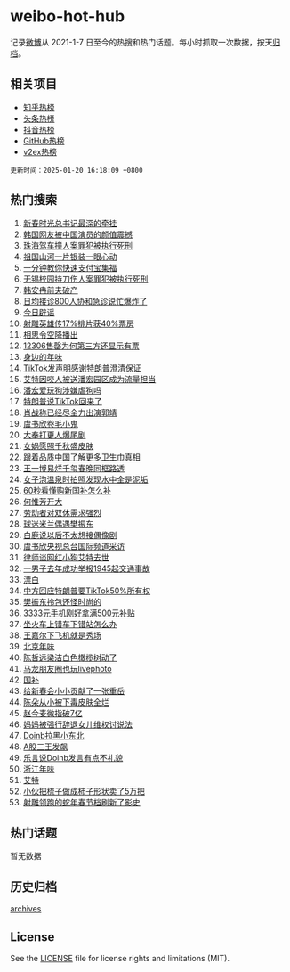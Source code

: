 # weibo-hot-hub

记录[微博](https://www.weibo.com)从 2021-1-7 日至今的热搜和热门话题。每小时抓取一次数据，按天[归档](archives)。

## 相关项目

- [知乎热榜](https://github.com/lonnyzhang423/zhihu-hot-hub)
- [头条热榜](https://github.com/lonnyzhang423/toutiao-hot-hub)
- [抖音热榜](https://github.com/lonnyzhang423/douyin-hot-hub)
- [GitHub热榜](https://github.com/lonnyzhang423/github-hot-hub)
- [v2ex热榜](https://github.com/lonnyzhang423/v2ex-hot-hub)


`更新时间：2025-01-20 16:18:09 +0800`

## 热门搜索

1. [新春时光总书记最深的牵挂](https://m.weibo.cn/search?containerid=100103type%3D1%26t%3D10%26q%3D%23%E6%96%B0%E6%98%A5%E6%97%B6%E5%85%89%E6%80%BB%E4%B9%A6%E8%AE%B0%E6%9C%80%E6%B7%B1%E7%9A%84%E7%89%B5%E6%8C%82%23&stream_entry_id=51&isnewpage=1&extparam=seat%3D1%26cate%3D10103%26dgr%3D0%26filter_type%3Drealtimehot%26stream_entry_id%3D51%26c_type%3D51%26pos%3D0%26q%3D%2523%25E6%2596%25B0%25E6%2598%25A5%25E6%2597%25B6%25E5%2585%2589%25E6%2580%25BB%25E4%25B9%25A6%25E8%25AE%25B0%25E6%259C%2580%25E6%25B7%25B1%25E7%259A%2584%25E7%2589%25B5%25E6%258C%2582%2523%26display_time%3D1737361087%26pre_seqid%3D17373610879220117815797)
1. [韩国网友被中国演员的颜值震撼](https://m.weibo.cn/search?containerid=100103type%3D1%26t%3D10%26q%3D%E9%9F%A9%E5%9B%BD%E7%BD%91%E5%8F%8B%E8%A2%AB%E4%B8%AD%E5%9B%BD%E6%BC%94%E5%91%98%E7%9A%84%E9%A2%9C%E5%80%BC%E9%9C%87%E6%92%BC&stream_entry_id=31&isnewpage=1&extparam=seat%3D1%26lcate%3D5001%26flag%3D2%26pos%3D0%26c_type%3D31%26q%3D%25E9%259F%25A9%25E5%259B%25BD%25E7%25BD%2591%25E5%258F%258B%25E8%25A2%25AB%25E4%25B8%25AD%25E5%259B%25BD%25E6%25BC%2594%25E5%2591%2598%25E7%259A%2584%25E9%25A2%259C%25E5%2580%25BC%25E9%259C%2587%25E6%2592%25BC%26dgr%3D0%26realpos%3D1%26stream_entry_id%3D31%26cate%3D5001%26band_rank%3D1%26filter_type%3Drealtimehot%26display_time%3D1737361087%26pre_seqid%3D17373610879220117815797)
1. [珠海驾车撞人案罪犯被执行死刑](https://m.weibo.cn/search?containerid=100103type%3D1%26t%3D10%26q%3D%23%E7%8F%A0%E6%B5%B7%E9%A9%BE%E8%BD%A6%E6%92%9E%E4%BA%BA%E6%A1%88%E7%BD%AA%E7%8A%AF%E8%A2%AB%E6%89%A7%E8%A1%8C%E6%AD%BB%E5%88%91%23&stream_entry_id=31&isnewpage=1&extparam=seat%3D1%26lcate%3D5001%26flag%3D0%26pos%3D1%26c_type%3D31%26q%3D%2523%25E7%258F%25A0%25E6%25B5%25B7%25E9%25A9%25BE%25E8%25BD%25A6%25E6%2592%259E%25E4%25BA%25BA%25E6%25A1%2588%25E7%25BD%25AA%25E7%258A%25AF%25E8%25A2%25AB%25E6%2589%25A7%25E8%25A1%258C%25E6%25AD%25BB%25E5%2588%2591%2523%26dgr%3D0%26realpos%3D2%26stream_entry_id%3D31%26cate%3D5001%26band_rank%3D2%26filter_type%3Drealtimehot%26display_time%3D1737361087%26pre_seqid%3D17373610879220117815797)
1. [祖国山河一片银装一眼心动](https://m.weibo.cn/search?containerid=100103type%3D1%26t%3D10%26q%3D%23%E7%A5%96%E5%9B%BD%E5%B1%B1%E6%B2%B3%E4%B8%80%E7%89%87%E9%93%B6%E8%A3%85%E4%B8%80%E7%9C%BC%E5%BF%83%E5%8A%A8%23&stream_entry_id=31&isnewpage=1&extparam=seat%3D1%26lcate%3D5001%26flag%3D1%26pos%3D2%26c_type%3D31%26q%3D%2523%25E7%25A5%2596%25E5%259B%25BD%25E5%25B1%25B1%25E6%25B2%25B3%25E4%25B8%2580%25E7%2589%2587%25E9%2593%25B6%25E8%25A3%2585%25E4%25B8%2580%25E7%259C%25BC%25E5%25BF%2583%25E5%258A%25A8%2523%26dgr%3D0%26realpos%3D3%26stream_entry_id%3D31%26cate%3D5001%26band_rank%3D3%26filter_type%3Drealtimehot%26display_time%3D1737361087%26pre_seqid%3D17373610879220117815797)
1. [一分钟教你快速支付宝集福](https://m.weibo.cn/search?containerid=100103type%3D1%26t%3D10%26q%3D%23%E4%B8%80%E5%88%86%E9%92%9F%E6%95%99%E4%BD%A0%E5%BF%AB%E9%80%9F%E6%94%AF%E4%BB%98%E5%AE%9D%E9%9B%86%E7%A6%8F%23&stream_entry_id=31&isnewpage=1&extparam=seat%3D1%26lcate%3D5001%26filter_type%3Drealtimehot%26pos%3D3%26c_type%3D31%26q%3D%2523%25E4%25B8%2580%25E5%2588%2586%25E9%2592%259F%25E6%2595%2599%25E4%25BD%25A0%25E5%25BF%25AB%25E9%2580%259F%25E6%2594%25AF%25E4%25BB%2598%25E5%25AE%259D%25E9%259B%2586%25E7%25A6%258F%2523%26dgr%3D0%26adid%3D273251%26is_ad_pos%3D1%26stream_entry_id%3D31%26cate%3D5001%26band_rank%3D4%26topic_ad%3D1%26display_time%3D1737361087%26pre_seqid%3D17373610879220117815797)
1. [无锡校园持刀伤人案罪犯被执行死刑](https://m.weibo.cn/search?containerid=100103type%3D1%26t%3D10%26q%3D%23%E6%97%A0%E9%94%A1%E6%A0%A1%E5%9B%AD%E6%8C%81%E5%88%80%E4%BC%A4%E4%BA%BA%E6%A1%88%E7%BD%AA%E7%8A%AF%E8%A2%AB%E6%89%A7%E8%A1%8C%E6%AD%BB%E5%88%91%23&stream_entry_id=31&isnewpage=1&extparam=seat%3D1%26lcate%3D5001%26flag%3D1%26pos%3D4%26c_type%3D31%26q%3D%2523%25E6%2597%25A0%25E9%2594%25A1%25E6%25A0%25A1%25E5%259B%25AD%25E6%258C%2581%25E5%2588%2580%25E4%25BC%25A4%25E4%25BA%25BA%25E6%25A1%2588%25E7%25BD%25AA%25E7%258A%25AF%25E8%25A2%25AB%25E6%2589%25A7%25E8%25A1%258C%25E6%25AD%25BB%25E5%2588%2591%2523%26dgr%3D0%26realpos%3D4%26stream_entry_id%3D31%26cate%3D5001%26band_rank%3D4%26filter_type%3Drealtimehot%26display_time%3D1737361087%26pre_seqid%3D17373610879220117815797)
1. [韩安冉前夫破产](https://m.weibo.cn/search?containerid=100103type%3D1%26t%3D10%26q%3D%23%E9%9F%A9%E5%AE%89%E5%86%89%E5%89%8D%E5%A4%AB%E7%A0%B4%E4%BA%A7%23&stream_entry_id=31&isnewpage=1&extparam=seat%3D1%26lcate%3D5001%26flag%3D2%26pos%3D5%26c_type%3D31%26q%3D%2523%25E9%259F%25A9%25E5%25AE%2589%25E5%2586%2589%25E5%2589%258D%25E5%25A4%25AB%25E7%25A0%25B4%25E4%25BA%25A7%2523%26dgr%3D0%26realpos%3D5%26stream_entry_id%3D31%26cate%3D5001%26band_rank%3D5%26filter_type%3Drealtimehot%26display_time%3D1737361087%26pre_seqid%3D17373610879220117815797)
1. [日均接诊800人协和急诊说忙爆炸了](https://m.weibo.cn/search?containerid=100103type%3D1%26t%3D10%26q%3D%23%E6%97%A5%E5%9D%87%E6%8E%A5%E8%AF%8A800%E4%BA%BA%E5%8D%8F%E5%92%8C%E6%80%A5%E8%AF%8A%E8%AF%B4%E5%BF%99%E7%88%86%E7%82%B8%E4%BA%86%23&stream_entry_id=31&isnewpage=1&extparam=seat%3D1%26lcate%3D5001%26flag%3D0%26pos%3D6%26c_type%3D31%26q%3D%2523%25E6%2597%25A5%25E5%259D%2587%25E6%258E%25A5%25E8%25AF%258A800%25E4%25BA%25BA%25E5%258D%258F%25E5%2592%258C%25E6%2580%25A5%25E8%25AF%258A%25E8%25AF%25B4%25E5%25BF%2599%25E7%2588%2586%25E7%2582%25B8%25E4%25BA%2586%2523%26dgr%3D0%26realpos%3D6%26stream_entry_id%3D31%26cate%3D5001%26band_rank%3D6%26filter_type%3Drealtimehot%26display_time%3D1737361087%26pre_seqid%3D17373610879220117815797)
1. [今日辟谣](https://m.weibo.cn/search?containerid=100103type%3D1%26t%3D10%26q%3D%23%E4%BB%8A%E6%97%A5%E8%BE%9F%E8%B0%A3%23&stream_entry_id=31&isnewpage=1&extparam=seat%3D1%26lcate%3D5001%26filter_type%3Drealtimehot%26pos%3D7%26c_type%3D31%26q%3D%2523%25E4%25BB%258A%25E6%2597%25A5%25E8%25BE%259F%25E8%25B0%25A3%2523%26dgr%3D0%26adid%3D273281%26stream_entry_id%3D31%26is_ad_pos%3D1%26band_rank%3D7%26cate%3D5001%26display_time%3D1737361087%26pre_seqid%3D17373610879220117815797)
1. [射雕英雄传17%排片获40%票房](https://m.weibo.cn/search?containerid=100103type%3D1%26t%3D10%26q%3D%23%E5%B0%84%E9%9B%95%E8%8B%B1%E9%9B%84%E4%BC%A017%25%E6%8E%92%E7%89%87%E8%8E%B740%25%E7%A5%A8%E6%88%BF%23&stream_entry_id=31&isnewpage=1&extparam=seat%3D1%26lcate%3D5001%26flag%3D1%26pos%3D8%26c_type%3D31%26q%3D%2523%25E5%25B0%2584%25E9%259B%2595%25E8%258B%25B1%25E9%259B%2584%25E4%25BC%25A017%2525%25E6%258E%2592%25E7%2589%2587%25E8%258E%25B740%2525%25E7%25A5%25A8%25E6%2588%25BF%2523%26dgr%3D0%26realpos%3D7%26stream_entry_id%3D31%26cate%3D5001%26band_rank%3D7%26filter_type%3Drealtimehot%26display_time%3D1737361087%26pre_seqid%3D17373610879220117815797)
1. [相思令空降播出](https://m.weibo.cn/search?containerid=100103type%3D1%26t%3D10%26q%3D%23%E7%9B%B8%E6%80%9D%E4%BB%A4%E7%A9%BA%E9%99%8D%E6%92%AD%E5%87%BA%23&stream_entry_id=31&isnewpage=1&extparam=seat%3D1%26lcate%3D5001%26flag%3D1%26pos%3D9%26c_type%3D31%26q%3D%2523%25E7%259B%25B8%25E6%2580%259D%25E4%25BB%25A4%25E7%25A9%25BA%25E9%2599%258D%25E6%2592%25AD%25E5%2587%25BA%2523%26dgr%3D0%26realpos%3D8%26stream_entry_id%3D31%26cate%3D5001%26band_rank%3D8%26filter_type%3Drealtimehot%26display_time%3D1737361087%26pre_seqid%3D17373610879220117815797)
1. [12306售罄为何第三方还显示有票](https://m.weibo.cn/search?containerid=100103type%3D1%26t%3D10%26q%3D%2312306%E5%94%AE%E7%BD%84%E4%B8%BA%E4%BD%95%E7%AC%AC%E4%B8%89%E6%96%B9%E8%BF%98%E6%98%BE%E7%A4%BA%E6%9C%89%E7%A5%A8%23&stream_entry_id=31&isnewpage=1&extparam=seat%3D1%26lcate%3D5001%26flag%3D0%26pos%3D10%26c_type%3D31%26q%3D%252312306%25E5%2594%25AE%25E7%25BD%2584%25E4%25B8%25BA%25E4%25BD%2595%25E7%25AC%25AC%25E4%25B8%2589%25E6%2596%25B9%25E8%25BF%2598%25E6%2598%25BE%25E7%25A4%25BA%25E6%259C%2589%25E7%25A5%25A8%2523%26dgr%3D0%26realpos%3D9%26stream_entry_id%3D31%26cate%3D5001%26band_rank%3D9%26filter_type%3Drealtimehot%26display_time%3D1737361087%26pre_seqid%3D17373610879220117815797)
1. [身边的年味](https://m.weibo.cn/search?containerid=100103type%3D1%26t%3D10%26q%3D%23%E8%BA%AB%E8%BE%B9%E7%9A%84%E5%B9%B4%E5%91%B3%23&stream_entry_id=31&isnewpage=1&extparam=seat%3D1%26lcate%3D5001%26flag%3D1%26pos%3D11%26c_type%3D31%26q%3D%2523%25E8%25BA%25AB%25E8%25BE%25B9%25E7%259A%2584%25E5%25B9%25B4%25E5%2591%25B3%2523%26dgr%3D0%26realpos%3D10%26stream_entry_id%3D31%26cate%3D5001%26band_rank%3D10%26filter_type%3Drealtimehot%26display_time%3D1737361087%26pre_seqid%3D17373610879220117815797)
1. [TikTok发声明感谢特朗普澄清保证](https://m.weibo.cn/search?containerid=100103type%3D1%26t%3D10%26q%3D%23TikTok%E5%8F%91%E5%A3%B0%E6%98%8E%E6%84%9F%E8%B0%A2%E7%89%B9%E6%9C%97%E6%99%AE%E6%BE%84%E6%B8%85%E4%BF%9D%E8%AF%81%23&stream_entry_id=31&isnewpage=1&extparam=seat%3D1%26lcate%3D5001%26flag%3D1%26pos%3D12%26c_type%3D31%26q%3D%2523TikTok%25E5%258F%2591%25E5%25A3%25B0%25E6%2598%258E%25E6%2584%259F%25E8%25B0%25A2%25E7%2589%25B9%25E6%259C%2597%25E6%2599%25AE%25E6%25BE%2584%25E6%25B8%2585%25E4%25BF%259D%25E8%25AF%2581%2523%26dgr%3D0%26realpos%3D11%26stream_entry_id%3D31%26cate%3D5001%26band_rank%3D11%26filter_type%3Drealtimehot%26display_time%3D1737361087%26pre_seqid%3D17373610879220117815797)
1. [艾特因咬人被送潘宏园区成为流量担当](https://m.weibo.cn/search?containerid=100103type%3D1%26t%3D10%26q%3D%23%E8%89%BE%E7%89%B9%E5%9B%A0%E5%92%AC%E4%BA%BA%E8%A2%AB%E9%80%81%E6%BD%98%E5%AE%8F%E5%9B%AD%E5%8C%BA%E6%88%90%E4%B8%BA%E6%B5%81%E9%87%8F%E6%8B%85%E5%BD%93%23&stream_entry_id=31&isnewpage=1&extparam=seat%3D1%26lcate%3D5001%26flag%3D2%26pos%3D13%26c_type%3D31%26q%3D%2523%25E8%2589%25BE%25E7%2589%25B9%25E5%259B%25A0%25E5%2592%25AC%25E4%25BA%25BA%25E8%25A2%25AB%25E9%2580%2581%25E6%25BD%2598%25E5%25AE%258F%25E5%259B%25AD%25E5%258C%25BA%25E6%2588%2590%25E4%25B8%25BA%25E6%25B5%2581%25E9%2587%258F%25E6%258B%2585%25E5%25BD%2593%2523%26dgr%3D0%26realpos%3D12%26stream_entry_id%3D31%26cate%3D5001%26band_rank%3D12%26filter_type%3Drealtimehot%26display_time%3D1737361087%26pre_seqid%3D17373610879220117815797)
1. [潘宏爱玩狗涉嫌虐狗吗](https://m.weibo.cn/search?containerid=100103type%3D1%26t%3D10%26q%3D%23%E6%BD%98%E5%AE%8F%E7%88%B1%E7%8E%A9%E7%8B%97%E6%B6%89%E5%AB%8C%E8%99%90%E7%8B%97%E5%90%97%23&stream_entry_id=31&isnewpage=1&extparam=seat%3D1%26lcate%3D5001%26flag%3D2%26pos%3D14%26c_type%3D31%26q%3D%2523%25E6%25BD%2598%25E5%25AE%258F%25E7%2588%25B1%25E7%258E%25A9%25E7%258B%2597%25E6%25B6%2589%25E5%25AB%258C%25E8%2599%2590%25E7%258B%2597%25E5%2590%2597%2523%26dgr%3D0%26realpos%3D13%26stream_entry_id%3D31%26cate%3D5001%26band_rank%3D13%26filter_type%3Drealtimehot%26display_time%3D1737361087%26pre_seqid%3D17373610879220117815797)
1. [特朗普说TikTok回来了](https://m.weibo.cn/search?containerid=100103type%3D1%26t%3D10%26q%3D%23%E7%89%B9%E6%9C%97%E6%99%AE%E8%AF%B4TikTok%E5%9B%9E%E6%9D%A5%E4%BA%86%23&stream_entry_id=31&isnewpage=1&extparam=seat%3D1%26lcate%3D5001%26flag%3D0%26pos%3D15%26c_type%3D31%26q%3D%2523%25E7%2589%25B9%25E6%259C%2597%25E6%2599%25AE%25E8%25AF%25B4TikTok%25E5%259B%259E%25E6%259D%25A5%25E4%25BA%2586%2523%26dgr%3D0%26realpos%3D14%26stream_entry_id%3D31%26cate%3D5001%26band_rank%3D14%26filter_type%3Drealtimehot%26display_time%3D1737361087%26pre_seqid%3D17373610879220117815797)
1. [肖战称已经尽全力出演郭靖](https://m.weibo.cn/search?containerid=100103type%3D1%26t%3D10%26q%3D%23%E8%82%96%E6%88%98%E7%A7%B0%E5%B7%B2%E7%BB%8F%E5%B0%BD%E5%85%A8%E5%8A%9B%E5%87%BA%E6%BC%94%E9%83%AD%E9%9D%96%23&stream_entry_id=31&isnewpage=1&extparam=seat%3D1%26lcate%3D5001%26flag%3D0%26pos%3D16%26c_type%3D31%26q%3D%2523%25E8%2582%2596%25E6%2588%2598%25E7%25A7%25B0%25E5%25B7%25B2%25E7%25BB%258F%25E5%25B0%25BD%25E5%2585%25A8%25E5%258A%259B%25E5%2587%25BA%25E6%25BC%2594%25E9%2583%25AD%25E9%259D%2596%2523%26dgr%3D0%26realpos%3D15%26stream_entry_id%3D31%26cate%3D5001%26band_rank%3D15%26filter_type%3Drealtimehot%26display_time%3D1737361087%26pre_seqid%3D17373610879220117815797)
1. [虞书欣卷毛小鬼](https://m.weibo.cn/search?containerid=100103type%3D1%26t%3D10%26q%3D%23%E8%99%9E%E4%B9%A6%E6%AC%A3%E5%8D%B7%E6%AF%9B%E5%B0%8F%E9%AC%BC%23&stream_entry_id=31&isnewpage=1&extparam=seat%3D1%26lcate%3D5001%26flag%3D1%26pos%3D17%26c_type%3D31%26q%3D%2523%25E8%2599%259E%25E4%25B9%25A6%25E6%25AC%25A3%25E5%258D%25B7%25E6%25AF%259B%25E5%25B0%258F%25E9%25AC%25BC%2523%26dgr%3D0%26realpos%3D16%26stream_entry_id%3D31%26cate%3D5001%26band_rank%3D16%26filter_type%3Drealtimehot%26display_time%3D1737361087%26pre_seqid%3D17373610879220117815797)
1. [大奉打更人爆尾剧](https://m.weibo.cn/search?containerid=100103type%3D1%26t%3D10%26q%3D%E5%A4%A7%E5%A5%89%E6%89%93%E6%9B%B4%E4%BA%BA%E7%88%86%E5%B0%BE%E5%89%A7&stream_entry_id=31&isnewpage=1&extparam=seat%3D1%26lcate%3D5001%26flag%3D1%26pos%3D18%26c_type%3D31%26q%3D%25E5%25A4%25A7%25E5%25A5%2589%25E6%2589%2593%25E6%259B%25B4%25E4%25BA%25BA%25E7%2588%2586%25E5%25B0%25BE%25E5%2589%25A7%26dgr%3D0%26realpos%3D17%26stream_entry_id%3D31%26cate%3D5001%26band_rank%3D17%26filter_type%3Drealtimehot%26display_time%3D1737361087%26pre_seqid%3D17373610879220117815797)
1. [女娲愿照千秋盛皮肤](https://m.weibo.cn/search?containerid=100103type%3D1%26t%3D10%26q%3D%23%E5%A5%B3%E5%A8%B2%E6%84%BF%E7%85%A7%E5%8D%83%E7%A7%8B%E7%9B%9B%E7%9A%AE%E8%82%A4%23&stream_entry_id=31&isnewpage=1&extparam=seat%3D1%26lcate%3D5001%26flag%3D1%26pos%3D19%26c_type%3D31%26q%3D%2523%25E5%25A5%25B3%25E5%25A8%25B2%25E6%2584%25BF%25E7%2585%25A7%25E5%258D%2583%25E7%25A7%258B%25E7%259B%259B%25E7%259A%25AE%25E8%2582%25A4%2523%26dgr%3D0%26realpos%3D18%26stream_entry_id%3D31%26cate%3D5001%26band_rank%3D18%26filter_type%3Drealtimehot%26display_time%3D1737361087%26pre_seqid%3D17373610879220117815797)
1. [跟着品质中国了解更多卫生巾真相](https://m.weibo.cn/search?containerid=100103type%3D1%26t%3D10%26q%3D%23%E8%B7%9F%E7%9D%80%E5%93%81%E8%B4%A8%E4%B8%AD%E5%9B%BD%E4%BA%86%E8%A7%A3%E6%9B%B4%E5%A4%9A%E5%8D%AB%E7%94%9F%E5%B7%BE%E7%9C%9F%E7%9B%B8%23&stream_entry_id=31&isnewpage=1&extparam=seat%3D1%26lcate%3D5001%26flag%3D1%26pos%3D20%26c_type%3D31%26q%3D%2523%25E8%25B7%259F%25E7%259D%2580%25E5%2593%2581%25E8%25B4%25A8%25E4%25B8%25AD%25E5%259B%25BD%25E4%25BA%2586%25E8%25A7%25A3%25E6%259B%25B4%25E5%25A4%259A%25E5%258D%25AB%25E7%2594%259F%25E5%25B7%25BE%25E7%259C%259F%25E7%259B%25B8%2523%26dgr%3D0%26realpos%3D19%26adid%3D273360%26stream_entry_id%3D31%26cate%3D5001%26band_rank%3D19%26filter_type%3Drealtimehot%26display_time%3D1737361087%26pre_seqid%3D17373610879220117815797)
1. [王一博易烊千玺春晚同框路透](https://m.weibo.cn/search?containerid=100103type%3D1%26t%3D10%26q%3D%23%E7%8E%8B%E4%B8%80%E5%8D%9A%E6%98%93%E7%83%8A%E5%8D%83%E7%8E%BA%E6%98%A5%E6%99%9A%E5%90%8C%E6%A1%86%E8%B7%AF%E9%80%8F%23&stream_entry_id=31&isnewpage=1&extparam=seat%3D1%26lcate%3D5001%26flag%3D0%26pos%3D21%26c_type%3D31%26q%3D%2523%25E7%258E%258B%25E4%25B8%2580%25E5%258D%259A%25E6%2598%2593%25E7%2583%258A%25E5%258D%2583%25E7%258E%25BA%25E6%2598%25A5%25E6%2599%259A%25E5%2590%258C%25E6%25A1%2586%25E8%25B7%25AF%25E9%2580%258F%2523%26dgr%3D0%26realpos%3D20%26stream_entry_id%3D31%26cate%3D5001%26band_rank%3D20%26filter_type%3Drealtimehot%26display_time%3D1737361087%26pre_seqid%3D17373610879220117815797)
1. [女子泡温泉时拍照发现水中全是泥垢](https://m.weibo.cn/search?containerid=100103type%3D1%26t%3D10%26q%3D%23%E5%A5%B3%E5%AD%90%E6%B3%A1%E6%B8%A9%E6%B3%89%E6%97%B6%E6%8B%8D%E7%85%A7%E5%8F%91%E7%8E%B0%E6%B0%B4%E4%B8%AD%E5%85%A8%E6%98%AF%E6%B3%A5%E5%9E%A2%23&stream_entry_id=31&isnewpage=1&extparam=seat%3D1%26lcate%3D5001%26flag%3D1%26pos%3D22%26c_type%3D31%26q%3D%2523%25E5%25A5%25B3%25E5%25AD%2590%25E6%25B3%25A1%25E6%25B8%25A9%25E6%25B3%2589%25E6%2597%25B6%25E6%258B%258D%25E7%2585%25A7%25E5%258F%2591%25E7%258E%25B0%25E6%25B0%25B4%25E4%25B8%25AD%25E5%2585%25A8%25E6%2598%25AF%25E6%25B3%25A5%25E5%259E%25A2%2523%26dgr%3D0%26realpos%3D21%26stream_entry_id%3D31%26cate%3D5001%26band_rank%3D21%26filter_type%3Drealtimehot%26display_time%3D1737361087%26pre_seqid%3D17373610879220117815797)
1. [60秒看懂购新国补怎么补](https://m.weibo.cn/search?containerid=100103type%3D1%26t%3D10%26q%3D%2360%E7%A7%92%E7%9C%8B%E6%87%82%E8%B4%AD%E6%96%B0%E5%9B%BD%E8%A1%A5%E6%80%8E%E4%B9%88%E8%A1%A5%23&stream_entry_id=31&isnewpage=1&extparam=seat%3D1%26lcate%3D5001%26flag%3D0%26pos%3D23%26c_type%3D31%26q%3D%252360%25E7%25A7%2592%25E7%259C%258B%25E6%2587%2582%25E8%25B4%25AD%25E6%2596%25B0%25E5%259B%25BD%25E8%25A1%25A5%25E6%2580%258E%25E4%25B9%2588%25E8%25A1%25A5%2523%26dgr%3D0%26realpos%3D22%26stream_entry_id%3D31%26cate%3D5001%26band_rank%3D22%26filter_type%3Drealtimehot%26display_time%3D1737361087%26pre_seqid%3D17373610879220117815797)
1. [何惟芳开大](https://m.weibo.cn/search?containerid=100103type%3D1%26t%3D10%26q%3D%23%E4%BD%95%E6%83%9F%E8%8A%B3%E5%BC%80%E5%A4%A7%23&stream_entry_id=31&isnewpage=1&extparam=seat%3D1%26lcate%3D5001%26flag%3D1%26pos%3D24%26c_type%3D31%26q%3D%2523%25E4%25BD%2595%25E6%2583%259F%25E8%258A%25B3%25E5%25BC%2580%25E5%25A4%25A7%2523%26dgr%3D0%26realpos%3D23%26stream_entry_id%3D31%26cate%3D5001%26band_rank%3D23%26filter_type%3Drealtimehot%26display_time%3D1737361087%26pre_seqid%3D17373610879220117815797)
1. [劳动者对双休需求强烈](https://m.weibo.cn/search?containerid=100103type%3D1%26t%3D10%26q%3D%23%E5%8A%B3%E5%8A%A8%E8%80%85%E5%AF%B9%E5%8F%8C%E4%BC%91%E9%9C%80%E6%B1%82%E5%BC%BA%E7%83%88%23&stream_entry_id=31&isnewpage=1&extparam=seat%3D1%26lcate%3D5001%26flag%3D0%26pos%3D25%26c_type%3D31%26q%3D%2523%25E5%258A%25B3%25E5%258A%25A8%25E8%2580%2585%25E5%25AF%25B9%25E5%258F%258C%25E4%25BC%2591%25E9%259C%2580%25E6%25B1%2582%25E5%25BC%25BA%25E7%2583%2588%2523%26dgr%3D0%26realpos%3D24%26stream_entry_id%3D31%26cate%3D5001%26band_rank%3D24%26filter_type%3Drealtimehot%26display_time%3D1737361087%26pre_seqid%3D17373610879220117815797)
1. [球迷米兰偶遇樊振东](https://m.weibo.cn/search?containerid=100103type%3D1%26t%3D10%26q%3D%23%E7%90%83%E8%BF%B7%E7%B1%B3%E5%85%B0%E5%81%B6%E9%81%87%E6%A8%8A%E6%8C%AF%E4%B8%9C%23&stream_entry_id=31&isnewpage=1&extparam=seat%3D1%26lcate%3D5001%26flag%3D1%26pos%3D26%26c_type%3D31%26q%3D%2523%25E7%2590%2583%25E8%25BF%25B7%25E7%25B1%25B3%25E5%2585%25B0%25E5%2581%25B6%25E9%2581%2587%25E6%25A8%258A%25E6%258C%25AF%25E4%25B8%259C%2523%26dgr%3D0%26realpos%3D25%26stream_entry_id%3D31%26cate%3D5001%26band_rank%3D25%26filter_type%3Drealtimehot%26display_time%3D1737361087%26pre_seqid%3D17373610879220117815797)
1. [白鹿说以后不太想接偶像剧](https://m.weibo.cn/search?containerid=100103type%3D1%26t%3D10%26q%3D%23%E7%99%BD%E9%B9%BF%E8%AF%B4%E4%BB%A5%E5%90%8E%E4%B8%8D%E5%A4%AA%E6%83%B3%E6%8E%A5%E5%81%B6%E5%83%8F%E5%89%A7%23&stream_entry_id=31&isnewpage=1&extparam=seat%3D1%26lcate%3D5001%26flag%3D0%26pos%3D27%26c_type%3D31%26q%3D%2523%25E7%2599%25BD%25E9%25B9%25BF%25E8%25AF%25B4%25E4%25BB%25A5%25E5%2590%258E%25E4%25B8%258D%25E5%25A4%25AA%25E6%2583%25B3%25E6%258E%25A5%25E5%2581%25B6%25E5%2583%258F%25E5%2589%25A7%2523%26dgr%3D0%26realpos%3D26%26stream_entry_id%3D31%26cate%3D5001%26band_rank%3D26%26filter_type%3Drealtimehot%26display_time%3D1737361087%26pre_seqid%3D17373610879220117815797)
1. [虞书欣央视总台国际频道采访](https://m.weibo.cn/search?containerid=100103type%3D1%26t%3D10%26q%3D%23%E8%99%9E%E4%B9%A6%E6%AC%A3%E5%A4%AE%E8%A7%86%E6%80%BB%E5%8F%B0%E5%9B%BD%E9%99%85%E9%A2%91%E9%81%93%E9%87%87%E8%AE%BF%23&stream_entry_id=31&isnewpage=1&extparam=seat%3D1%26lcate%3D5001%26flag%3D1%26pos%3D28%26c_type%3D31%26q%3D%2523%25E8%2599%259E%25E4%25B9%25A6%25E6%25AC%25A3%25E5%25A4%25AE%25E8%25A7%2586%25E6%2580%25BB%25E5%258F%25B0%25E5%259B%25BD%25E9%2599%2585%25E9%25A2%2591%25E9%2581%2593%25E9%2587%2587%25E8%25AE%25BF%2523%26dgr%3D0%26realpos%3D27%26stream_entry_id%3D31%26cate%3D5001%26band_rank%3D27%26filter_type%3Drealtimehot%26display_time%3D1737361087%26pre_seqid%3D17373610879220117815797)
1. [律师谈网红小狗艾特去世](https://m.weibo.cn/search?containerid=100103type%3D1%26t%3D10%26q%3D%23%E5%BE%8B%E5%B8%88%E8%B0%88%E7%BD%91%E7%BA%A2%E5%B0%8F%E7%8B%97%E8%89%BE%E7%89%B9%E5%8E%BB%E4%B8%96%23&stream_entry_id=31&isnewpage=1&extparam=seat%3D1%26lcate%3D5001%26flag%3D1%26pos%3D29%26c_type%3D31%26q%3D%2523%25E5%25BE%258B%25E5%25B8%2588%25E8%25B0%2588%25E7%25BD%2591%25E7%25BA%25A2%25E5%25B0%258F%25E7%258B%2597%25E8%2589%25BE%25E7%2589%25B9%25E5%258E%25BB%25E4%25B8%2596%2523%26dgr%3D0%26realpos%3D28%26stream_entry_id%3D31%26cate%3D5001%26band_rank%3D28%26filter_type%3Drealtimehot%26display_time%3D1737361087%26pre_seqid%3D17373610879220117815797)
1. [一男子去年成功举报1945起交通事故](https://m.weibo.cn/search?containerid=100103type%3D1%26t%3D10%26q%3D%23%E4%B8%80%E7%94%B7%E5%AD%90%E5%8E%BB%E5%B9%B4%E6%88%90%E5%8A%9F%E4%B8%BE%E6%8A%A51945%E8%B5%B7%E4%BA%A4%E9%80%9A%E4%BA%8B%E6%95%85%23&stream_entry_id=31&isnewpage=1&extparam=seat%3D1%26lcate%3D5001%26flag%3D1%26pos%3D30%26c_type%3D31%26q%3D%2523%25E4%25B8%2580%25E7%2594%25B7%25E5%25AD%2590%25E5%258E%25BB%25E5%25B9%25B4%25E6%2588%2590%25E5%258A%259F%25E4%25B8%25BE%25E6%258A%25A51945%25E8%25B5%25B7%25E4%25BA%25A4%25E9%2580%259A%25E4%25BA%258B%25E6%2595%2585%2523%26dgr%3D0%26realpos%3D29%26stream_entry_id%3D31%26cate%3D5001%26band_rank%3D29%26filter_type%3Drealtimehot%26display_time%3D1737361087%26pre_seqid%3D17373610879220117815797)
1. [漂白](https://m.weibo.cn/search?containerid=100103type%3D1%26t%3D10%26q%3D%E6%BC%82%E7%99%BD&stream_entry_id=31&isnewpage=1&extparam=seat%3D1%26lcate%3D5001%26flag%3D1%26pos%3D31%26c_type%3D31%26q%3D%25E6%25BC%2582%25E7%2599%25BD%26dgr%3D0%26realpos%3D30%26stream_entry_id%3D31%26cate%3D5001%26band_rank%3D30%26filter_type%3Drealtimehot%26display_time%3D1737361087%26pre_seqid%3D17373610879220117815797)
1. [中方回应特朗普要TikTok50%所有权](https://m.weibo.cn/search?containerid=100103type%3D1%26t%3D10%26q%3D%23%E4%B8%AD%E6%96%B9%E5%9B%9E%E5%BA%94%E7%89%B9%E6%9C%97%E6%99%AE%E8%A6%81TikTok50%25%E6%89%80%E6%9C%89%E6%9D%83%23&stream_entry_id=31&isnewpage=1&extparam=seat%3D1%26lcate%3D5001%26flag%3D1%26pos%3D32%26c_type%3D31%26q%3D%2523%25E4%25B8%25AD%25E6%2596%25B9%25E5%259B%259E%25E5%25BA%2594%25E7%2589%25B9%25E6%259C%2597%25E6%2599%25AE%25E8%25A6%2581TikTok50%2525%25E6%2589%2580%25E6%259C%2589%25E6%259D%2583%2523%26dgr%3D0%26realpos%3D31%26stream_entry_id%3D31%26cate%3D5001%26band_rank%3D31%26filter_type%3Drealtimehot%26display_time%3D1737361087%26pre_seqid%3D17373610879220117815797)
1. [樊振东拎包还怪时尚的](https://m.weibo.cn/search?containerid=100103type%3D1%26t%3D10%26q%3D%23%E6%A8%8A%E6%8C%AF%E4%B8%9C%E6%8B%8E%E5%8C%85%E8%BF%98%E6%80%AA%E6%97%B6%E5%B0%9A%E7%9A%84%23&stream_entry_id=31&isnewpage=1&extparam=seat%3D1%26lcate%3D5001%26flag%3D1%26pos%3D33%26c_type%3D31%26q%3D%2523%25E6%25A8%258A%25E6%258C%25AF%25E4%25B8%259C%25E6%258B%258E%25E5%258C%2585%25E8%25BF%2598%25E6%2580%25AA%25E6%2597%25B6%25E5%25B0%259A%25E7%259A%2584%2523%26dgr%3D0%26realpos%3D32%26stream_entry_id%3D31%26cate%3D5001%26band_rank%3D32%26filter_type%3Drealtimehot%26display_time%3D1737361087%26pre_seqid%3D17373610879220117815797)
1. [3333元手机刚好拿满500元补贴](https://m.weibo.cn/search?containerid=100103type%3D1%26t%3D10%26q%3D%233333%E5%85%83%E6%89%8B%E6%9C%BA%E5%88%9A%E5%A5%BD%E6%8B%BF%E6%BB%A1500%E5%85%83%E8%A1%A5%E8%B4%B4%23&stream_entry_id=31&isnewpage=1&extparam=seat%3D1%26lcate%3D5001%26flag%3D0%26pos%3D34%26c_type%3D31%26q%3D%25233333%25E5%2585%2583%25E6%2589%258B%25E6%259C%25BA%25E5%2588%259A%25E5%25A5%25BD%25E6%258B%25BF%25E6%25BB%25A1500%25E5%2585%2583%25E8%25A1%25A5%25E8%25B4%25B4%2523%26dgr%3D0%26realpos%3D33%26stream_entry_id%3D31%26cate%3D5001%26band_rank%3D33%26filter_type%3Drealtimehot%26display_time%3D1737361087%26pre_seqid%3D17373610879220117815797)
1. [坐火车上错车下错站怎么办](https://m.weibo.cn/search?containerid=100103type%3D1%26t%3D10%26q%3D%23%E5%9D%90%E7%81%AB%E8%BD%A6%E4%B8%8A%E9%94%99%E8%BD%A6%E4%B8%8B%E9%94%99%E7%AB%99%E6%80%8E%E4%B9%88%E5%8A%9E%23&stream_entry_id=31&isnewpage=1&extparam=seat%3D1%26lcate%3D5001%26flag%3D1%26pos%3D35%26c_type%3D31%26q%3D%2523%25E5%259D%2590%25E7%2581%25AB%25E8%25BD%25A6%25E4%25B8%258A%25E9%2594%2599%25E8%25BD%25A6%25E4%25B8%258B%25E9%2594%2599%25E7%25AB%2599%25E6%2580%258E%25E4%25B9%2588%25E5%258A%259E%2523%26dgr%3D0%26realpos%3D34%26stream_entry_id%3D31%26cate%3D5001%26band_rank%3D34%26filter_type%3Drealtimehot%26display_time%3D1737361087%26pre_seqid%3D17373610879220117815797)
1. [王嘉尔下飞机就是秀场](https://m.weibo.cn/search?containerid=100103type%3D1%26t%3D10%26q%3D%E7%8E%8B%E5%98%89%E5%B0%94%E4%B8%8B%E9%A3%9E%E6%9C%BA%E5%B0%B1%E6%98%AF%E7%A7%80%E5%9C%BA&stream_entry_id=31&isnewpage=1&extparam=seat%3D1%26lcate%3D5001%26flag%3D0%26pos%3D36%26c_type%3D31%26q%3D%25E7%258E%258B%25E5%2598%2589%25E5%25B0%2594%25E4%25B8%258B%25E9%25A3%259E%25E6%259C%25BA%25E5%25B0%25B1%25E6%2598%25AF%25E7%25A7%2580%25E5%259C%25BA%26dgr%3D0%26realpos%3D35%26stream_entry_id%3D31%26cate%3D5001%26band_rank%3D35%26filter_type%3Drealtimehot%26display_time%3D1737361087%26pre_seqid%3D17373610879220117815797)
1. [北京年味](https://m.weibo.cn/search?containerid=100103type%3D1%26t%3D10%26q%3D%23%E5%8C%97%E4%BA%AC%E5%B9%B4%E5%91%B3%23&stream_entry_id=31&isnewpage=1&extparam=seat%3D1%26lcate%3D5001%26flag%3D1%26pos%3D37%26c_type%3D31%26q%3D%2523%25E5%258C%2597%25E4%25BA%25AC%25E5%25B9%25B4%25E5%2591%25B3%2523%26dgr%3D0%26realpos%3D36%26stream_entry_id%3D31%26cate%3D5001%26band_rank%3D36%26filter_type%3Drealtimehot%26display_time%3D1737361087%26pre_seqid%3D17373610879220117815797)
1. [陈哲远梁洁白色橄榄树动了](https://m.weibo.cn/search?containerid=100103type%3D1%26t%3D10%26q%3D%23%E9%99%88%E5%93%B2%E8%BF%9C%E6%A2%81%E6%B4%81%E7%99%BD%E8%89%B2%E6%A9%84%E6%A6%84%E6%A0%91%E5%8A%A8%E4%BA%86%23&stream_entry_id=31&isnewpage=1&extparam=seat%3D1%26lcate%3D5001%26flag%3D1%26pos%3D38%26c_type%3D31%26q%3D%2523%25E9%2599%2588%25E5%2593%25B2%25E8%25BF%259C%25E6%25A2%2581%25E6%25B4%2581%25E7%2599%25BD%25E8%2589%25B2%25E6%25A9%2584%25E6%25A6%2584%25E6%25A0%2591%25E5%258A%25A8%25E4%25BA%2586%2523%26dgr%3D0%26realpos%3D37%26stream_entry_id%3D31%26cate%3D5001%26band_rank%3D37%26filter_type%3Drealtimehot%26display_time%3D1737361087%26pre_seqid%3D17373610879220117815797)
1. [马龙朋友圈也玩livephoto](https://m.weibo.cn/search?containerid=100103type%3D1%26t%3D10%26q%3D%23%E9%A9%AC%E9%BE%99%E6%9C%8B%E5%8F%8B%E5%9C%88%E4%B9%9F%E7%8E%A9livephoto%23&stream_entry_id=31&isnewpage=1&extparam=seat%3D1%26lcate%3D5001%26flag%3D1%26pos%3D39%26c_type%3D31%26q%3D%2523%25E9%25A9%25AC%25E9%25BE%2599%25E6%259C%258B%25E5%258F%258B%25E5%259C%2588%25E4%25B9%259F%25E7%258E%25A9livephoto%2523%26dgr%3D0%26realpos%3D38%26stream_entry_id%3D31%26cate%3D5001%26band_rank%3D38%26filter_type%3Drealtimehot%26display_time%3D1737361087%26pre_seqid%3D17373610879220117815797)
1. [国补](https://m.weibo.cn/search?containerid=100103type%3D1%26t%3D10%26q%3D%23%E5%9B%BD%E8%A1%A5%23&stream_entry_id=31&isnewpage=1&extparam=seat%3D1%26lcate%3D5001%26flag%3D0%26pos%3D40%26c_type%3D31%26q%3D%2523%25E5%259B%25BD%25E8%25A1%25A5%2523%26dgr%3D0%26realpos%3D39%26stream_entry_id%3D31%26cate%3D5001%26band_rank%3D39%26filter_type%3Drealtimehot%26display_time%3D1737361087%26pre_seqid%3D17373610879220117815797)
1. [给新春会小小贡献了一张重岳](https://m.weibo.cn/search?containerid=100103type%3D1%26t%3D10%26q%3D%E7%BB%99%E6%96%B0%E6%98%A5%E4%BC%9A%E5%B0%8F%E5%B0%8F%E8%B4%A1%E7%8C%AE%E4%BA%86%E4%B8%80%E5%BC%A0%E9%87%8D%E5%B2%B3&stream_entry_id=31&isnewpage=1&extparam=seat%3D1%26lcate%3D5001%26flag%3D1%26pos%3D41%26c_type%3D31%26q%3D%25E7%25BB%2599%25E6%2596%25B0%25E6%2598%25A5%25E4%25BC%259A%25E5%25B0%258F%25E5%25B0%258F%25E8%25B4%25A1%25E7%258C%25AE%25E4%25BA%2586%25E4%25B8%2580%25E5%25BC%25A0%25E9%2587%258D%25E5%25B2%25B3%26dgr%3D0%26realpos%3D40%26stream_entry_id%3D31%26cate%3D5001%26band_rank%3D40%26filter_type%3Drealtimehot%26display_time%3D1737361087%26pre_seqid%3D17373610879220117815797)
1. [陈朵从小被下毒皮肤全烂](https://m.weibo.cn/search?containerid=100103type%3D1%26t%3D10%26q%3D%E9%99%88%E6%9C%B5%E4%BB%8E%E5%B0%8F%E8%A2%AB%E4%B8%8B%E6%AF%92%E7%9A%AE%E8%82%A4%E5%85%A8%E7%83%82&stream_entry_id=31&isnewpage=1&extparam=seat%3D1%26lcate%3D5001%26flag%3D1%26pos%3D42%26c_type%3D31%26q%3D%25E9%2599%2588%25E6%259C%25B5%25E4%25BB%258E%25E5%25B0%258F%25E8%25A2%25AB%25E4%25B8%258B%25E6%25AF%2592%25E7%259A%25AE%25E8%2582%25A4%25E5%2585%25A8%25E7%2583%2582%26dgr%3D0%26realpos%3D41%26stream_entry_id%3D31%26cate%3D5001%26band_rank%3D41%26filter_type%3Drealtimehot%26display_time%3D1737361087%26pre_seqid%3D17373610879220117815797)
1. [赵今麦微指破7亿](https://m.weibo.cn/search?containerid=100103type%3D1%26t%3D10%26q%3D%23%E8%B5%B5%E4%BB%8A%E9%BA%A6%E5%BE%AE%E6%8C%87%E7%A0%B47%E4%BA%BF%23&stream_entry_id=31&isnewpage=1&extparam=seat%3D1%26lcate%3D5001%26flag%3D1%26pos%3D43%26c_type%3D31%26q%3D%2523%25E8%25B5%25B5%25E4%25BB%258A%25E9%25BA%25A6%25E5%25BE%25AE%25E6%258C%2587%25E7%25A0%25B47%25E4%25BA%25BF%2523%26dgr%3D0%26realpos%3D42%26stream_entry_id%3D31%26cate%3D5001%26band_rank%3D42%26filter_type%3Drealtimehot%26display_time%3D1737361087%26pre_seqid%3D17373610879220117815797)
1. [妈妈被强行辞退女儿维权讨说法](https://m.weibo.cn/search?containerid=100103type%3D1%26t%3D10%26q%3D%23%E5%A6%88%E5%A6%88%E8%A2%AB%E5%BC%BA%E8%A1%8C%E8%BE%9E%E9%80%80%E5%A5%B3%E5%84%BF%E7%BB%B4%E6%9D%83%E8%AE%A8%E8%AF%B4%E6%B3%95%23&stream_entry_id=31&isnewpage=1&extparam=seat%3D1%26lcate%3D5001%26flag%3D0%26pos%3D44%26c_type%3D31%26q%3D%2523%25E5%25A6%2588%25E5%25A6%2588%25E8%25A2%25AB%25E5%25BC%25BA%25E8%25A1%258C%25E8%25BE%259E%25E9%2580%2580%25E5%25A5%25B3%25E5%2584%25BF%25E7%25BB%25B4%25E6%259D%2583%25E8%25AE%25A8%25E8%25AF%25B4%25E6%25B3%2595%2523%26dgr%3D0%26realpos%3D43%26stream_entry_id%3D31%26cate%3D5001%26band_rank%3D43%26filter_type%3Drealtimehot%26display_time%3D1737361087%26pre_seqid%3D17373610879220117815797)
1. [Doinb拉黑小东北](https://m.weibo.cn/search?containerid=100103type%3D1%26t%3D10%26q%3D%23Doinb%E6%8B%89%E9%BB%91%E5%B0%8F%E4%B8%9C%E5%8C%97%23&stream_entry_id=31&isnewpage=1&extparam=seat%3D1%26lcate%3D5001%26flag%3D0%26pos%3D45%26c_type%3D31%26q%3D%2523Doinb%25E6%258B%2589%25E9%25BB%2591%25E5%25B0%258F%25E4%25B8%259C%25E5%258C%2597%2523%26dgr%3D0%26realpos%3D44%26stream_entry_id%3D31%26cate%3D5001%26band_rank%3D44%26filter_type%3Drealtimehot%26display_time%3D1737361087%26pre_seqid%3D17373610879220117815797)
1. [A股三王发飙](https://m.weibo.cn/search?containerid=100103type%3D1%26t%3D10%26q%3D%23A%E8%82%A1%E4%B8%89%E7%8E%8B%E5%8F%91%E9%A3%99%23&stream_entry_id=31&isnewpage=1&extparam=seat%3D1%26lcate%3D5001%26flag%3D1%26pos%3D46%26c_type%3D31%26q%3D%2523A%25E8%2582%25A1%25E4%25B8%2589%25E7%258E%258B%25E5%258F%2591%25E9%25A3%2599%2523%26dgr%3D0%26realpos%3D45%26stream_entry_id%3D31%26cate%3D5001%26band_rank%3D45%26filter_type%3Drealtimehot%26display_time%3D1737361087%26pre_seqid%3D17373610879220117815797)
1. [乐言说Doinb发言有点不礼貌](https://m.weibo.cn/search?containerid=100103type%3D1%26t%3D10%26q%3D%23%E4%B9%90%E8%A8%80%E8%AF%B4Doinb%E5%8F%91%E8%A8%80%E6%9C%89%E7%82%B9%E4%B8%8D%E7%A4%BC%E8%B2%8C%23&stream_entry_id=31&isnewpage=1&extparam=seat%3D1%26lcate%3D5001%26flag%3D1%26pos%3D47%26c_type%3D31%26q%3D%2523%25E4%25B9%2590%25E8%25A8%2580%25E8%25AF%25B4Doinb%25E5%258F%2591%25E8%25A8%2580%25E6%259C%2589%25E7%2582%25B9%25E4%25B8%258D%25E7%25A4%25BC%25E8%25B2%258C%2523%26dgr%3D0%26realpos%3D46%26stream_entry_id%3D31%26cate%3D5001%26band_rank%3D46%26filter_type%3Drealtimehot%26display_time%3D1737361087%26pre_seqid%3D17373610879220117815797)
1. [浙江年味](https://m.weibo.cn/search?containerid=100103type%3D1%26t%3D10%26q%3D%23%E6%B5%99%E6%B1%9F%E5%B9%B4%E5%91%B3%23&stream_entry_id=31&isnewpage=1&extparam=seat%3D1%26lcate%3D5001%26flag%3D1%26pos%3D48%26c_type%3D31%26q%3D%2523%25E6%25B5%2599%25E6%25B1%259F%25E5%25B9%25B4%25E5%2591%25B3%2523%26dgr%3D0%26realpos%3D47%26stream_entry_id%3D31%26cate%3D5001%26band_rank%3D47%26filter_type%3Drealtimehot%26display_time%3D1737361087%26pre_seqid%3D17373610879220117815797)
1. [艾特](https://m.weibo.cn/search?containerid=100103type%3D1%26t%3D10%26q%3D%E8%89%BE%E7%89%B9&stream_entry_id=31&isnewpage=1&extparam=seat%3D1%26lcate%3D5001%26flag%3D0%26pos%3D49%26c_type%3D31%26q%3D%25E8%2589%25BE%25E7%2589%25B9%26dgr%3D0%26realpos%3D48%26stream_entry_id%3D31%26cate%3D5001%26band_rank%3D48%26filter_type%3Drealtimehot%26display_time%3D1737361087%26pre_seqid%3D17373610879220117815797)
1. [小伙把梳子做成柿子形状卖了5万把](https://m.weibo.cn/search?containerid=100103type%3D1%26t%3D10%26q%3D%23%E5%B0%8F%E4%BC%99%E6%8A%8A%E6%A2%B3%E5%AD%90%E5%81%9A%E6%88%90%E6%9F%BF%E5%AD%90%E5%BD%A2%E7%8A%B6%E5%8D%96%E4%BA%865%E4%B8%87%E6%8A%8A%23&stream_entry_id=31&isnewpage=1&extparam=seat%3D1%26lcate%3D5001%26flag%3D0%26pos%3D50%26c_type%3D31%26q%3D%2523%25E5%25B0%258F%25E4%25BC%2599%25E6%258A%258A%25E6%25A2%25B3%25E5%25AD%2590%25E5%2581%259A%25E6%2588%2590%25E6%259F%25BF%25E5%25AD%2590%25E5%25BD%25A2%25E7%258A%25B6%25E5%258D%2596%25E4%25BA%25865%25E4%25B8%2587%25E6%258A%258A%2523%26dgr%3D0%26realpos%3D49%26stream_entry_id%3D31%26cate%3D5001%26band_rank%3D49%26filter_type%3Drealtimehot%26display_time%3D1737361087%26pre_seqid%3D17373610879220117815797)
1. [射雕领跑的蛇年春节档刷新了影史](https://m.weibo.cn/search?containerid=100103type%3D1%26t%3D10%26q%3D%23%E5%B0%84%E9%9B%95%E9%A2%86%E8%B7%91%E7%9A%84%E8%9B%87%E5%B9%B4%E6%98%A5%E8%8A%82%E6%A1%A3%E5%88%B7%E6%96%B0%E4%BA%86%E5%BD%B1%E5%8F%B2%23&stream_entry_id=31&isnewpage=1&extparam=seat%3D1%26lcate%3D5001%26flag%3D0%26pos%3D51%26c_type%3D31%26q%3D%2523%25E5%25B0%2584%25E9%259B%2595%25E9%25A2%2586%25E8%25B7%2591%25E7%259A%2584%25E8%259B%2587%25E5%25B9%25B4%25E6%2598%25A5%25E8%258A%2582%25E6%25A1%25A3%25E5%2588%25B7%25E6%2596%25B0%25E4%25BA%2586%25E5%25BD%25B1%25E5%258F%25B2%2523%26dgr%3D0%26realpos%3D50%26stream_entry_id%3D31%26cate%3D5001%26band_rank%3D50%26filter_type%3Drealtimehot%26display_time%3D1737361087%26pre_seqid%3D17373610879220117815797)

## 热门话题

暂无数据

## 历史归档

[archives](archives)

## License

See the [LICENSE](LICENSE) file for license rights and limitations (MIT).
